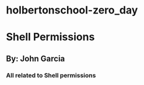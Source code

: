 # holbertonschool-zero_day
# Shell Permissions
## By: John Garcia
### All related to Shell permissions
